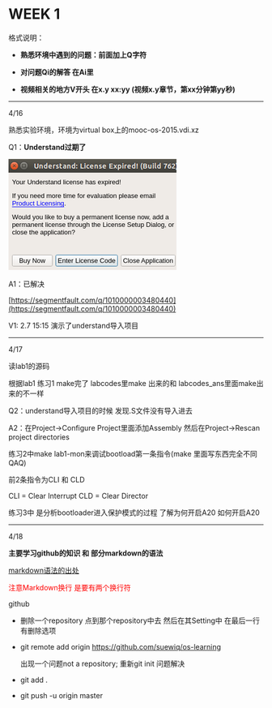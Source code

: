 # WEEK 1

格式说明：

* **熟悉环境中遇到的问题：前面加上Q字符**

* **对问题Qi的解答 在Ai里**

* **视频相关的地方V开头 在x.y xx:yy \(视频x.y章节，第xx分钟第yy秒\)**
- - -

4/16

熟悉实验环境，环境为virtual box上的mooc-os-2015.vdi.xz

Q1：**Understand过期了**

![](/assets/import.png)

A1：已解决

[https://segmentfault.com/q/1010000003480440](https://segmentfault.com/q/1010000003480440)

V1: 2.7 15:15 演示了understand导入项目
- - -

4/17

读lab1的源码

根据lab1 练习1 make完了 labcodes里make 出来的和 labcodes\_ans里面make出来的不一样

Q2：understand导入项目的时候 发现.S文件没有导入进去

A2：在Project-&gt;Configure Project里面添加Assembly 然后在Project-&gt;Rescan project directories

练习2中make lab1-mon来调试bootload第一条指令\(make 里面写东西完全不同QAQ\)

前2条指令为CLI 和 CLD

CLI = Clear Interrupt CLD = Clear Director

练习3中 是分析bootloader进入保护模式的过程 了解为何开启A20 如何开启A20
- - -
4/18

**主要学习github的知识 和 部分markdown的语法**

[markdown语法的出处](https://daringfireball.net/projects/markdown/syntax#header)

<font color="red">注意Markdown换行 是要有两个换行符</font>

github
* 删除一个repository 点到那个repository中去 然后在其Setting中 在最后一行有删除选项

* git remote add origin https://github.com/suewiq/os-learning

	出现一个问题not a repository; 重新git init 问题解决

* git add .

* git push -u origin master